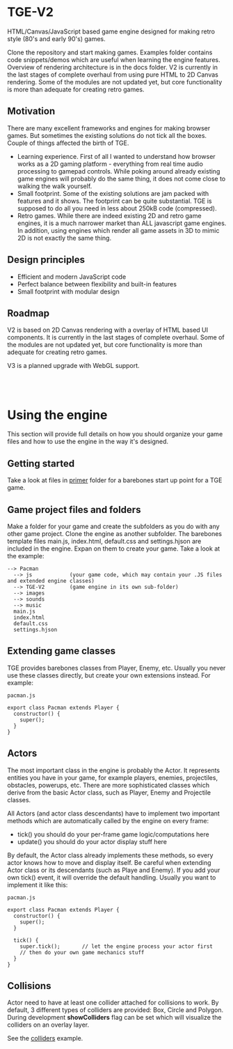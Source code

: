 # TGE-V2
HTML/Canvas/JavaScript based game engine designed for making retro style (80's and early 90's) games.

Clone the repository and start making games. Examples folder contains code snippets/demos which are useful when learning the engine features. Overview of rendering architecture is in the docs folder. V2 is currently in the last stages of complete overhaul from using pure HTML to 2D Canvas rendering. Some of the modules are not updated yet, but core functionality is more than adequate for creating retro games.

## Motivation
There are many excellent frameworks and engines for making browser games. But sometimes the existing solutions do not tick all the boxes. Couple of things affected the birth of TGE.
- Learning experience. First of all I wanted to understand how browser works as a 2D gaming platform - everything from real time audio processing to gamepad controls. While poking around already existing game engines will probably do the same thing, it does not come close to walking the walk yourself.
- Small footprint. Some of the existing solutions are jam packed with features and it shows. The footprint can be quite substantial. TGE is supposed to do all you need in less about 250kB code (compressed).
- Retro games. While there are indeed existing 2D and retro game engines, it is a much narrower market than ALL javascript game engines. In addition, using engines which render all game assets in 3D to mimic 2D is not exactly the same thing.

## Design principles
- Efficient and modern JavaScript code
- Perfect balance between flexibility and built-in features
- Small footprint with modular design
 
## Roadmap
V2 is based on 2D Canvas rendering with a overlay of HTML based UI components. It is currently in the last stages of complete overhaul. Some of the modules are not updated yet, but core functionality is more than adequate for creating retro games.

V3 is a planned upgrade with WebGL support. 

<br>
<br>

# Using the engine

This section will provide full details on how you should organize your game files and how to use the engine in the way it's designed.

## Getting started

Take a look at files in [primer](/primer/) folder for a barebones start up point for a TGE game.

## Game project files and folders

Make a folder for your game and create the subfolders as you do with any other game project. Clone the engine as another subfolder.
The barebones template files main.js, index.html, default.css and settings.hjson are included in the engine. Expan on them to create your game.
Take a look at the example:

```
--> Pacman
  --> js            (your game code, which may contain your .JS files and extended engine classes)
  --> TGE-V2        (game engine in its own sub-folder)
  --> images
  --> sounds
  --> music
  main.js           
  index.html        
  default.css       
  settings.hjson
```

## Extending game classes

TGE provides barebones classes from Player, Enemy, etc. Usually you never use these classes directly, but create your own extensions instead.
For example:

```
pacman.js

export class Pacman extends Player {
  constructor() {
    super();
  }
}
```

## Actors

The most important class in the engine is probably the Actor. It represents entities you have in your game, for example players, enemies, projectiles, obstacles, powerups, etc.
There are more sophisticated classes which derive from the basic Actor class, such as Player, Enemy and Projectile classes.

All Actors (and actor class descendants) have to implement two important methods which are automatically called by the engine on every frame: 
- tick() you should do your per-frame game logic/computations here
- update() you should do your actor display stuff here

By default, the Actor class already implements these methods, so every actor knows how to move and display itself.
Be careful when extending Actor class or its descendants (such as Playe and Enemy). If you add your own tick() event, it will override the default handling.
Usually you want to implement it like this:

```
pacman.js

export class Pacman extends Player {
  constructor() {
    super();
  }

  tick() {
    super.tick();       // let the engine process your actor first
    // then do your own game mechanics stuff
  }
}
```

## Collisions

Actor need to have at least one collider attached for collisions to work. By default, 3 different types of colliders are provided: Box, Circle and Polygon. During development **showColliders** flag can be set which will visualize the colliders on an overlay layer.

See the [colliders](/examples/colliders/colliders-demo.js) example.
